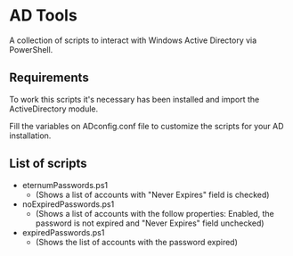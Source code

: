 # AD Tools
A collection of scripts to interact with Windows Active Directory via PowerShell.

## Requirements
To work this scripts it's necessary has been installed and import the ActiveDirectory module.

Fill the variables on ADconfig.conf file to customize the scripts for your AD installation.

## List of scripts
- eternumPasswords.ps1
  + (Shows a list of accounts with "Never Expires" field is checked)
- noExpiredPasswords.ps1
  + (Shows a list of accounts with the follow properties: Enabled,  the password is not expired and "Never Expires" field unchecked)
- expiredPasswords.ps1
  + (Shows the list of accounts with the password expired)

